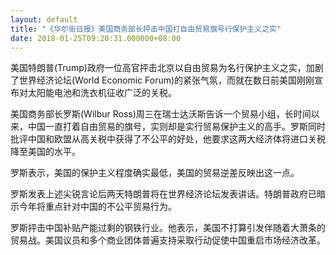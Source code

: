 ```yaml
---
layout: default
title: "《华尔街日报》美国商务部长抨击中国打自由贸易旗号行保护主义之实"
date: 2018-01-25T09:20:31.000000+08:00
---
```


美国特朗普(Trump)政府一位高官抨击北京以自由贸易为名行保护主义之实，加剧了世界经济论坛(World Economic Forum)的紧张气氛，而就在数日前美国刚刚宣布对太阳能电池和洗衣机征收广泛的关税。

美国商务部长罗斯(Wilbur Ross)周三在瑞士达沃斯告诉一个贸易小组，长时间以来，中国一直打着自由贸易的旗号，实则却是实行贸易保护主义的高手。罗斯同时批评中国和欧盟从高关税中获得了不公平的好处，他要求这两大经济体将进口关税降至美国的水平。

罗斯表示，美国的保护主义程度确实最低，美国的贸易逆差反映出这一点。

罗斯发表上述尖锐言论后两天特朗普将在世界经济论坛发表讲话。特朗普政府已暗示今年将重点针对中国的不公平贸易行为。

罗斯抨击中国补贴产能过剩的钢铁行业。他表示，美国不打算引发伴随着大萧条的贸易战。美国议员和多个商业团体普遍支持采取行动促使中国重启市场经济改革。

